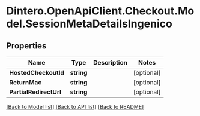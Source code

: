 # Dintero.OpenApiClient.Checkout.Model.SessionMetaDetailsIngenico

## Properties

Name | Type | Description | Notes
------------ | ------------- | ------------- | -------------
**HostedCheckoutId** | **string** |  | [optional] 
**ReturnMac** | **string** |  | [optional] 
**PartialRedirectUrl** | **string** |  | [optional] 

[[Back to Model list]](../README.md#documentation-for-models) [[Back to API list]](../README.md#documentation-for-api-endpoints) [[Back to README]](../README.md)


